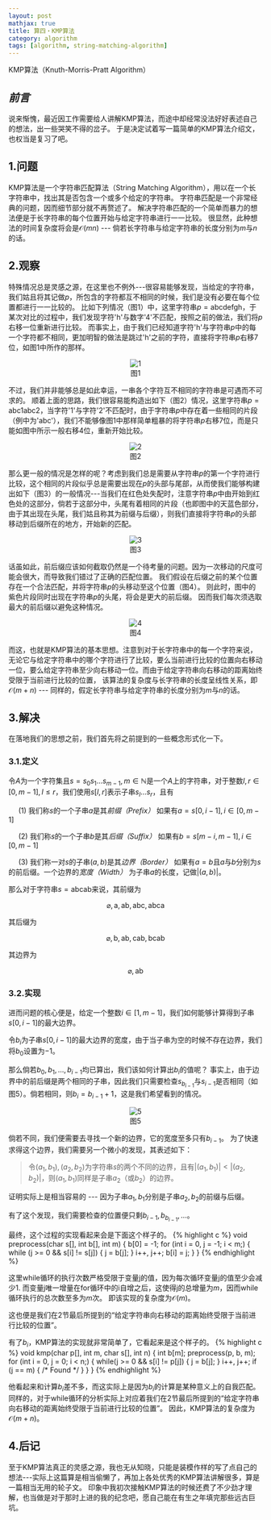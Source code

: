 ```yaml
---
layout: post
mathjax: true
title: 算四・KMP算法
category: algorithm
tags: [algorithm, string-matching-algorithm]
---
```


KMP算法（Knuth-Morris-Pratt Algorithm）

## ***前言***
说来惭愧，最近因工作需要给人讲解KMP算法，而途中却经常没法好好表述自己的想法，出一些哭笑不得的岔子。
于是决定试着写一篇简单的KMP算法介绍文，也权当是复习了吧。

## 1.问题
KMP算法是一个字符串匹配算法（String Matching Algorithm），用以在一个长字符串中，找出其是否包含一个或多个给定的字符串。
字符串匹配是一个非常经典的问题，因而细节部分就不再赘述了。
解决字符串匹配的一个简单而暴力的想法便是于长字符串的每个位置开始与给定字符串进行一一比较。
很显然，此种想法的时间复杂度将会是$\mathcal{O}(mn)$ --- 倘若长字符串与给定字符串的长度分别为$m$与$n$的话。

## 2.观察
特殊情况总是灵感之源，在这里也不例外---很容易能够发现，当给定的字符串，我们姑且将其记做$p$，所包含的字符都互不相同的时候，我们是没有必要在每个位置都进行一一比较的。
比如下列情况（图1）中，这里字符串$p = \text{abcdefgh}$，于某次对比的过程中，我们发现字符'h'与数字'4'不匹配，按照之前的做法，我们将$p$右移一位重新进行比较。
而事实上，由于我们已经知道字符'h'与字符串$p$中的每一个字符都不相同，更加明智的做法是跳过'h'之前的字符，直接将字符串$p$右移7位，如图1中所作的那样。

<figure style="text-align:center;">
  <img src="https://myyura.github.io/assets/images/kmp1.png" alt="1"/>
  <figcaption>图1</figcaption>
</figure>

不过，我们并非能够总是如此幸运，一串各个字符互不相同的字符串是可遇而不可求的。
顺着上面的思路，我们很容易能构造出如下（图2）情况，这里字符串$p = \text{abc1abc2}$，当字符'1'与字符'2'不匹配时，由于字符串$p$中存在着一些相同的片段（例中为'abc'），我们不能够像图1中那样简单粗暴的将字符串$p$右移7位，而是只能如图中所示一般右移4位，重新开始比较。

<figure style="text-align:center;">
  <img src="https://myyura.github.io/assets/images/kmp2.png" alt="2"/>
  <figcaption>图2</figcaption>
</figure>

那么更一般的情况是怎样的呢？考虑到我们总是需要从字符串$p$的第一个字符进行比较，这个相同的片段似乎总是需要出现在$p$的头部与尾部，从而使我们能够构建出如下（图3）的一般情况---当我们在红色处失配时，注意字符串$p$中由开始到红色处的这部分，倘若于这部分中，头尾有着相同的片段（也即图中的天蓝色部分，由于其出现在头尾，我们姑且称其为前缀与后缀），则我们直接将字符串$p$的头部移动到后缀所在的地方，开始新的匹配。

<figure style="text-align:center;">
  <img src="https://myyura.github.io/assets/images/kmp3.png" alt="3"/>
  <figcaption>图3</figcaption>
</figure>

话虽如此，前后缀应该如何截取仍然是一个待考量的问题。因为一次移动的尺度可能会很大，而导致我们错过了正确的匹配位置。
我们假设在后缀之前的某个位置存在一个合法匹配，并将字符串$p$的头移动至这个位置（图4）。
则此时，图中的紫色片段同时出现在字符串$p$的头尾，将会是更大的前后缀。
因而我们每次须选取最大的前后缀以避免这种情况。

<figure style="text-align:center;">
  <img src="https://myyura.github.io/assets/images/kmp4.png" alt="4"/>
  <figcaption>图4</figcaption>
</figure>

而这，也就是KMP算法的基本思想。注意到对于长字符串中的每一个字符来说，无论它与给定字符串中的哪个字符进行了比较，要么当前进行比较的位置向右移动一位，要么给定字符串至少向右移动一位。而由于给定字符串向右移动的距离始终受限于当前进行比较的位置，
该算法的复杂度与长字符串的长度呈线性关系，即$\mathcal{O}(m + n)$ --- 同样的，假定长字符串与给定字符串的长度分别为$m$与$n$的话。

## 3.解决
在落地我们的思想之前，我们首先将之前提到的一些概念形式化一下。

### 3.1.定义
令$A$为一个字符集且$s = s_0s_1 \ldots s_{m-1}, m \in \mathbb{N}$是一个$A$上的字符串，对于整数$l, r \in [0, m-1], l \le r$，我们使用$s[l,r]$表示子串$s_l\ldots s_r$，且有

&nbsp;&nbsp;&nbsp;&nbsp;&nbsp;(1) 我们称$s$的一个子串$a$是其*前缀（Prefix）* 如果有$a = s[0, i-1], i \in [0, m - 1]$

&nbsp;&nbsp;&nbsp;&nbsp;&nbsp;(2) 我们称$s$的一个子串$b$是其*后缀（Suffix）* 如果有$b = s[m-i,m-1], i \in [0, m - 1]$

&nbsp;&nbsp;&nbsp;&nbsp;&nbsp;(3) 我们称一对$s$的子串$(a, b)$是其*边界（Border）* 如果有$a = b$且$a$与$b$分别为$s$的前后缀。一个边界的*宽度（Width）* 为子串$a$的长度，记做$\lvert (a, b) \rvert$。

那么对于字符串$s = \text{abcab}$来说，其前缀为

$$
\varnothing, \text{a}, \text{ab}, \text{abc}, \text{abca}
$$

其后缀为

$$
\varnothing, \text{b}, \text{ab}, \text{cab}, \text{bcab}
$$

其边界为

$$
\varnothing, \text{ab}
$$

### 3.2.实现

进而问题的核心便是，给定一个整数$i \in [1, m-1]$，我们如何能够计算得到子串$s[0,i-1]$的最大边界。

令$b_i$为子串$s[0,i-1]$的最大边界的宽度，由于当子串为空的时候不存在边界，我们将$b_0$设置为$-1$。

那么倘若$b_0, b_1, \ldots, b_{i-1}$均已算出，我们该如何计算出$b_{i}$的值呢？
事实上，由于边界中的前后缀是两个相同的子串，因此我们只需要检查$s_{b_{i-1}}$与$s_{i-1}$是否相同（如图5）。倘若相同，则$b_i = b_{i - 1} + 1$，这是我们希望看到的情况。

<figure style="text-align:center;">
  <img src="https://myyura.github.io/assets/images/kmp5.png" alt="5"/>
  <figcaption>图5</figcaption>
</figure>

倘若不同，我们便需要去寻找一个新的边界，它的宽度至多只有$b_{i-1}$。
为了快速求得这个边界，我们需要另一个微小的发现，其表述如下：

> 令$(a_1, b_1), (a_2, b_2)$为字符串$s$的两个不同的边界，且有$\lvert(a_1, b_1)\rvert < \lvert(a_2, b_2)\rvert$，则$(a_1, b_1)$同样是子串$a_2$（或$b_2$）的边界。

证明实际上是相当容易的 --- 因为子串$a_1, b_1$分别是子串$a_2, b_2$的前缀与后缀。

有了这个发现，我们需要检查的位置便只剩$b_{i-1}, b_{b_{i-1}}, \ldots$。

最终，这个过程的实现看起来会是下面这个样子的。
{% highlight c %}
void preprocess(char s[], int b[], int m) {
    b[0] = -1;
    for (int i = 0, j = -1; i < m;) {
        while (j >= 0 && s[i] != s[j]) { j = b[j]; }
        i++, j++;
        b[i] = j;
    }
}
{% endhighlight %}

这里while循环的执行次数严格受限于变量j的值，因为每次循环变量j的值至少会减少1.
而变量j唯一增量在for循环中的i自增之后，这使得j的总增量为$m$，因而while循环执行的总次数至多为$m$次。
即该实现的复杂度为$\mathcal{O}(m)$。

这也便是我们在2节最后所提到的“给定字符串向右移动的距离始终受限于当前进行比较的位置”。

有了$b_i$，KMP算法的实现就非常简单了，它看起来是这个样子的。
{% highlight c %}
void kmp(char p[], int m, char s[], int n) {
    int b[m];
    preprocess(p, b, m);
    for (int i = 0, j = 0; i < n;) {
        while(j >= 0 && s[i] != p[j]) { j = b[j]; }
        i++, j++;
        if (j == m) { /* Found */ }
    }
}
{% endhighlight %}

他看起来和计算$b_i$差不多，而这实际上是因为$b_i$的计算是某种意义上的自我匹配。
同样的，对于while循环的分析实际上对应着我们在2节最后所提到的“给定字符串向右移动的距离始终受限于当前进行比较的位置”。
因此，KMP算法的复杂度为$\mathcal{O}(m + n)$。

## 4.后记
至于KMP算法真正的灵感之源，我也无从知晓，只能是装模作样的写了点自己的想法---实际上这篇算是相当偷懒了，再加上各处优秀的KMP算法讲解很多，算是一篇相当无用的轮子文。
印象中我初次接触KMP算法的时候还费了不少劲才理解，也当做是对于那时上进的我的纪念吧，愿自己能在有生之年填完那些远古巨坑。